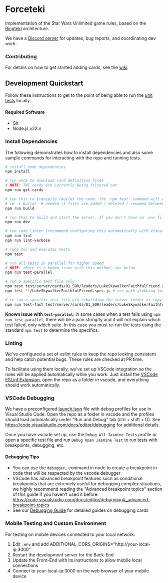 # Forceteki

Implementation of the Star Wars Unlimited game rules, based on the [Ringteki](https://github.com/ringteki/ringteki) architecture.

We have a [Discord server](https://discord.gg/N6ZgcZ3SfA) for updates, bug reports, and coordinating dev work.

### Contributing

For details on how to get started adding cards, see the [wiki](https://github.com/SWU-Karabast/forceteki/wiki).

## Development Quickstart

Follow these instructions to get to the point of being able to run the [unit tests](./test/server/) locally.

#### Required Software

- Git
- Node.js v22.x

### Install Dependencies

The following demonstrates how to install dependencies and also some sample commands for interacting with the repo and running tests.

```bash
# install node dependencies
npm install

# run once to download card definition files
# NOTE: TWI cards are currently being filtered out
npm run get-cards

# run this to transpile (build) the code. the 'npm test' command will automatically run it's own build script.
# rm -r build/  # needed if files are added / deleted / renamed between builds
npm run build

# run this to build and start the server. If you don't have an .env file, it'll create one.
npm run dev

# run code linter (recommend configuring this automatically with Visual Studio Code)
npm run lint
npm run lint-verbose

# runs tsc and executes tests
npm test

# run all tests in parallel for higher speed
# NOTE: there is a known issue with this method, see below
npm run test-parallel

# run a specific test file only
npm test test/server/cards/01_SOR/leaders/LukeSkywalkerFaithfulFriend.spec.js
npm test **/LukeSkywalkerFaithfulFriend.spec.js # use path globbing (may look different depending on your shell)

# re-run a specific test file w/o rebuilding the server folder or copying the card json unless they are missing from the build folder.
npm run test-fast test/server/cards/01_SOR/leaders/LukeSkywalkerFaithfulFriend.spec.js
```

**Known issue with `test-parallel`**: in some cases when a test fails using `npm run test-parallel`, there will be a json stringify and it will not explain which test failed, only which suite. In this case you must re-run the tests using the standard `npm test` to determine the specifics.

### Linting

We've configured a set of eslint rules to keep the repo looking consistent and help catch potential bugs. These rules are checked at PR time.

To facilitate using them locally, we've set up VSCode integration so the rules will be applied automatically while you work. Just install the [VSCode ESLint Extension](https://marketplace.visualstudio.com/items?itemName=dbaeumer.vscode-eslint), open the repo as a folder in vscode, and everything should work automatically.

### VSCode Debugging

We have a preconfigured [launch.json](.vscode\launch.json) file with debug profiles for use in Visual Studio Code. Open the repo as a folder in vscode and the profiles should load automatically under "Run and Debug" tab (ctrl + shift + D). See https://code.visualstudio.com/docs/editor/debugging for additional details.

Once you have vscode set up, use the `Debug All Jasmine Tests` profile or open a specific test file and run `Debug Open Jasmine Test` to run tests with breakpoints, debugging, etc.

#### Debugging Tips

- You can use the `debugger;` command in node to create a breakpoint in code that will be respected by the vscode debugger
- VSCode has advanced breakpoint features such as conditional breakpoints that are extremely useful for debugging complex situations, we highly recommend reading the "Advanced breakpoint topics" section of this guide if you haven't used it before: https://code.visualstudio.com/docs/editor/debugging#_advanced-breakpoint-topics
- See our [Debugging Guide](https://github.com/SWU-Karabast/forceteki/wiki/Debugging-Guide) for detailed guides on debugging cards

### Mobile Testing and Custom Environment

For testing on mobile devices connected to your local network:

1. Edit `.env` and add ADDITIONAL_CORS_ORIGINS="http://your-local-ip:3000"
2. Restart the development server for the Back-End
3. Update the Front-End with its instructions to allow mobile local connections
4. Connect to your-local-ip:3000 on the web browser of your mobile device